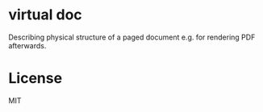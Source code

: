 # virtual doc

Describing physical structure of a paged document e.g. for rendering PDF afterwards.  

# License 

MIT
